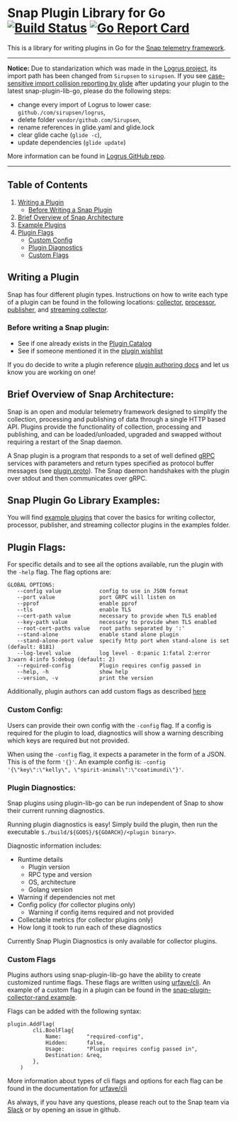 # Snap Plugin Library for Go  [![Build Status](https://travis-ci.org/librato/snap-plugin-lib-go.svg?branch=master)](https://travis-ci.org/librato/snap-plugin-lib-go) [![Go Report Card](https://goreportcard.com/badge/librato/snap-plugin-lib-go)](https://goreportcard.com/report/librato/snap-plugin-lib-go)

This is a library for writing plugins in Go for the [Snap telemetry framework](https://github.com/librato/snap).

----

**Notice:**
Due to standarization which was made in the [Logrus project](https://github.com/sirupsen/logrus), its import path has been changed from `Sirupsen` to `sirupsen`.
If you see [case-sensitive import collision reporting by glide](https://user-images.githubusercontent.com/11335874/31628492-232b9e0c-b2b1-11e7-8d3c-3d38914233bc.png) after updating your plugin to the latest snap-plugin-lib-go,
please do the following steps:
 - change every import of Logrus to lower case: `github./com/sirupsen/logrus`,
 - delete folder `vendor/github.com/Sirupsen`,
 - rename references in glide.yaml and glide.lock
 - clear glide cache (`glide -c`),
 - update dependencies (`glide update`)

More information can be found in [Logrus GitHub repo](https://github.com/sirupsen/logrus/issues/570#issuecomment-313933276).

----

## Table of Contents
1. [Writing a Plugin](#writing-a-plugin)
    * [Before Writing a Snap Plugin](#before-writing-a-snap-plugin)
2.  [Brief Overview of Snap Architecture](#brief-overview-of-snap-architecture)
3. [Example Plugins](#snap-plugin-go-library-examples)
4. [Plugin Flags](#plugin-flags)
    * [Custom Config](#custom-config)
    * [Plugin Diagnostics](#plugin-diagnostics)
    * [Custom Flags](#custom-flags)

## Writing a Plugin

Snap has four different plugin types. Instructions on how to write each type of a plugin can be found in the following locations: [collector](/examples/snap-plugin-collector-rand/README.md), [processor](examples/snap-plugin-processor-reverse/README.md), [publisher](examples/snap-plugin-publisher-file/README.md), and [streaming collector](examples/snap-plugin-collector-rand-streaming/README.md).

### Before writing a Snap plugin:

* See if one already exists in the [Plugin Catalog](https://github.com/librato/snap/blob/master/docs/PLUGIN_CATALOG.md)
* See if someone mentioned it in the [plugin wishlist](https://github.com/librato/snap/blob/master/docs/PLUGIN_CATALOG.md#wishlist)

If you do decide to write a plugin reference [plugin authoring docs](https://github.com/librato/snap/blob/master/docs/PLUGIN_AUTHORING.md#plugin-authoring) and let us know you are working on one!

## Brief Overview of Snap Architecture:

Snap is an open and modular telemetry framework designed to simplify the collection, processing and publishing of data through a single HTTP based API. Plugins provide the functionality of collection, processing and publishing, and can be loaded/unloaded, upgraded and swapped without requiring a restart of the Snap daemon.

A Snap plugin is a program that responds to a set of well defined [gRPC](http://www.grpc.io/) services with parameters and return types specified as protocol buffer messages (see [plugin.proto](https://github.com/librato/snap/blob/master/control/plugin/rpc/plugin.proto)). The Snap daemon handshakes with the plugin over stdout and then communicates over gRPC.

## Snap Plugin Go Library Examples:

You will find [example plugins](../examples) that cover the basics for writing collector, processor, publisher, and streaming collector plugins in the examples folder.


## Plugin Flags:

For specific details and to see all the options available, run the plugin with the `-help` flag. The flag options are:
```
GLOBAL OPTIONS:
   --config value            config to use in JSON format
   --port value              port GRPC will listen on
   --pprof                   enable pprof
   --tls                     enable TLS
   --cert-path value         necessary to provide when TLS enabled
   --key-path value          necessary to provide when TLS enabled
   --root-cert-paths value   root paths separated by ':'
   --stand-alone             enable stand alone plugin
   --stand-alone-port value  specify http port when stand-alone is set (default: 8181)
   --log-level value         log level - 0:panic 1:fatal 2:error 3:warn 4:info 5:debug (default: 2)
   --required-config         Plugin requires config passed in
   --help, -h                show help
   --version, -v             print the version
```

Additionally, plugin authors can add custom flags as described [here](#custom-flags)

### Custom Config:

Users can provide their own config with the `-config` flag. If a config is required for the plugin to load, diagnostics will show a warning describing which keys are required but not provided.

When using the `-config` flag, it expects a parameter in the form of a JSON. This is of the form `'{}'`. An example config is: `-config '{\"key\":\"kelly\", \"spirit-animal\":\"coatimundi\"}'`.

### Plugin Diagnostics:

Snap plugins using plugin-lib-go can be run independent of Snap to show their current running diagnostics. 

Running plugin diagnostics is easy! Simply build the plugin, then run the executable `$./build/${GOOS}/${GOARCH}/<plugin binary>`.

Diagnostic information includes:
* Runtime details
    * Plugin version
    * RPC type and version
    * OS, architecture
    * Golang version
* Warning if dependencies not met
* Config policy (for collector plugins only)
    * Warning if config items required and not provided
* Collectable metrics (for collector plugins only)
* How long it took to run each of these diagnostics

Currently Snap Plugin Diagnostics is only available for collector plugins.

### Custom Flags

Plugins authors using snap-plugin-lib-go have the ability to create customized runtime flags. These flags are written using [urfave/cli](https://github.com/urfave/cli). An example of a custom flag in a plugin can be found in the [snap-plugin-collector-rand example](./examples/snap-plugin-collector-rand/rand/rand.go).

Flags can be added with the following syntax:

```
plugin.AddFlag(
		cli.BoolFlag{
			Name:        "required-config",
			Hidden:      false,
			Usage:       "Plugin requires config passed in",
			Destination: &req,
		},
	)
```

More information about types of cli flags and options for each flag can be found in the documentation for [urfave/cli](https://github.com/urfave/cli)


As always, if you have any questions, please reach out to the Snap team via [Slack](https://intelsdi-x.herokuapp.com/) or by opening an issue in github. 
